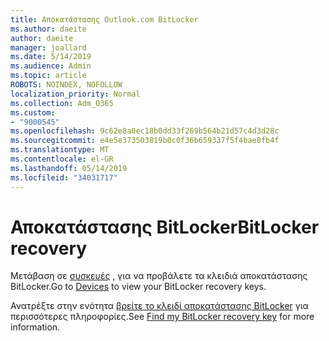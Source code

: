 ```yaml
---
title: Αποκατάστασης Outlook.com BitLocker
ms.author: daeite
author: daeite
manager: joallard
ms.date: 5/14/2019
ms.audience: Admin
ms.topic: article
ROBOTS: NOINDEX, NOFOLLOW
localization_priority: Normal
ms.collection: Adm_O365
ms.custom:
- "9000545"
ms.openlocfilehash: 9c62e8a0ec18b0dd33f269b564b21d57c4d3d28c
ms.sourcegitcommit: e4e5e373503819b0c0f36b659337f5f4bae8fb4f
ms.translationtype: MT
ms.contentlocale: el-GR
ms.lasthandoff: 05/14/2019
ms.locfileid: "34031717"
---
```

# <a name="bitlocker-recovery"></a><span data-ttu-id="d97f6-102">Αποκατάστασης BitLocker</span><span class="sxs-lookup"><span data-stu-id="d97f6-102">BitLocker recovery</span></span>

<span data-ttu-id="d97f6-103">Μετάβαση σε [συσκευές](https://account.microsoft.com/devices/recoverykey) , για να προβάλετε τα κλειδιά αποκατάστασης BitLocker.</span><span class="sxs-lookup"><span data-stu-id="d97f6-103">Go to [Devices](https://account.microsoft.com/devices/recoverykey) to view your BitLocker recovery keys.</span></span>

<span data-ttu-id="d97f6-104">Ανατρέξτε στην ενότητα [βρείτε το κλειδί αποκατάστασης BitLocker](https://support.microsoft.com/help/4026181) για περισσότερες πληροφορίες.</span><span class="sxs-lookup"><span data-stu-id="d97f6-104">See [Find my BitLocker recovery key](https://support.microsoft.com/help/4026181) for more information.</span></span>